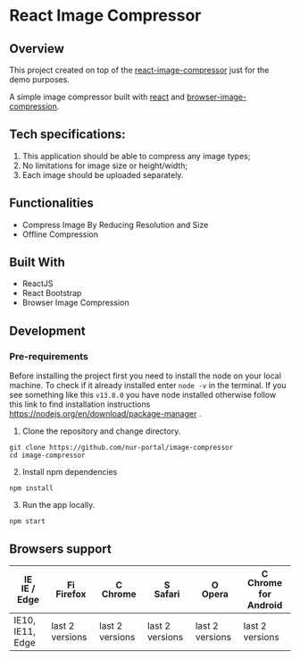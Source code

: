 # React Image Compressor

## Overview

This project created on top of the [react-image-compressor](https://github.com/Rahul-Pandey7/react-image-compressor) just for the demo purposes.

A simple image compressor built with [react](https://reactjs.org/) and [browser-image-compression](https://www.npmjs.com/package/browser-image-compression).

## Tech specifications:
1) This application should be able to compress any image types;
2) No limitations for image size or height/width;
3) Each image should be uploaded separately.

## Functionalities

- Compress Image By Reducing Resolution and Size
- Offline Compression

## Built With

- ReactJS
- React Bootstrap
- Browser Image Compression

## Development

### Pre-requirements
Before installing the project first you need to install the node on your local machine.
To check if it already installed enter `node -v` in the terminal. If you see something like this `v13.8.0` you have node installed otherwise follow this link to find installation instructions https://nodejs.org/en/download/package-manager .

1. Clone the repository and change directory.

```
git clone https://github.com/nur-portal/image-compressor
cd image-compressor
```

2. Install npm dependencies

```
npm install
```

3. Run the app locally.

```
npm start
```

## Browsers support ##

| [<img src="https://raw.githubusercontent.com/godban/browsers-support-badges/master/src/images/edge.png" alt="IE / Edge" width="16px" height="16px" />](http://godban.github.io/browsers-support-badges/)</br>IE / Edge | [<img src="https://raw.githubusercontent.com/godban/browsers-support-badges/master/src/images/firefox.png" alt="Firefox" width="16px" height="16px" />](http://godban.github.io/browsers-support-badges/)</br>Firefox | [<img src="https://raw.githubusercontent.com/godban/browsers-support-badges/master/src/images/chrome.png" alt="Chrome" width="16px" height="16px" />](http://godban.github.io/browsers-support-badges/)</br>Chrome | [<img src="https://raw.githubusercontent.com/godban/browsers-support-badges/master/src/images/safari.png" alt="Safari" width="16px" height="16px" />](http://godban.github.io/browsers-support-badges/)</br>Safari | [<img src="https://raw.githubusercontent.com/godban/browsers-support-badges/master/src/images/opera.png" alt="Opera" width="16px" height="16px" />](http://godban.github.io/browsers-support-badges/)</br>Opera | [<img src="https://raw.githubusercontent.com/godban/browsers-support-badges/master/src/images/chrome-android.png" alt="Chrome for Android" width="16px" height="16px" />](http://godban.github.io/browsers-support-badges/)</br>Chrome for Android |
| --------- | --------- | --------- | --------- | --------- | --------- |
| IE10, IE11, Edge| last 2 versions| last 2 versions| last 2 versions| last 2 versions| last 2 versions
